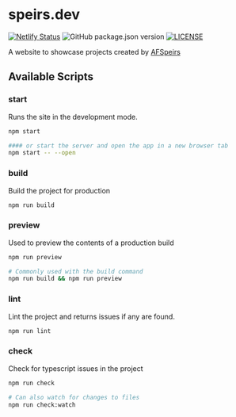 # speirs.dev

[![Netlify Status](https://api.netlify.com/api/v1/badges/3a5730bc-4386-4a96-aaeb-58ab996dabb9/deploy-status)](https://app.netlify.com/sites/afspeirs/deploys)
![GitHub package.json version](https://img.shields.io/github/package-json/v/afspeirs/speirs.dev)
[![LICENSE](https://img.shields.io/github/license/afspeirs/speirs.dev)](LICENSE)

A website to showcase projects created by [AFSpeirs](https://github.com/afspeirs)

## Available Scripts

### start

Runs the site in the development mode.

```bash
npm start

#### or start the server and open the app in a new browser tab
npm start -- --open
```

### build

Build the project for production

```bash
npm run build
```

### preview

Used to preview the contents of a production build

```bash
npm run preview

# Commonly used with the build command
npm run build && npm run preview
```

### lint

Lint the project and returns issues if any are found.

```bash
npm run lint
```

### check

Check for typescript issues in the project

```bash
npm run check

# Can also watch for changes to files
npm run check:watch
```
